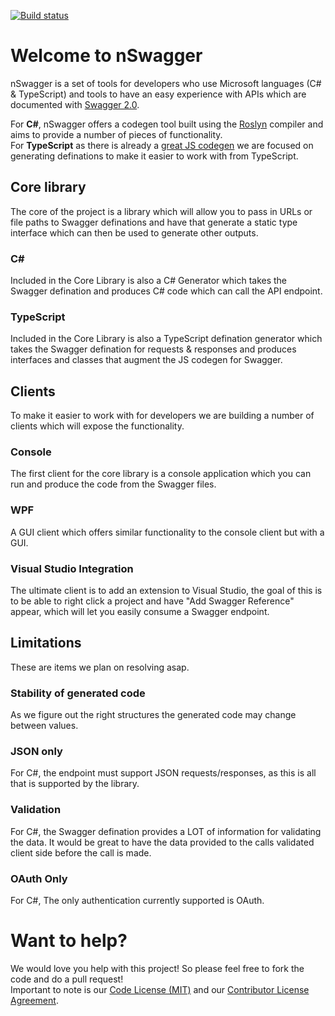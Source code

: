 [![Build status](https://ci.appveyor.com/api/projects/status/691q7f5xj2xbmu7p?svg=true)](https://ci.appveyor.com/project/rmaclean/nswagger)

# Welcome to nSwagger

nSwagger is a set of tools for developers who use Microsoft languages (C# & TypeScript) and tools to have an easy experience with APIs which are documented with [Swagger 2.0](http://swagger.io).   

For **C#**, nSwagger offers a codegen tool built using the [Roslyn](https://github.com/dotnet/roslyn) compiler and aims to provide a number of pieces of functionality.  
For **TypeScript** as there is already a [great JS codegen](https://github.com/wcandillon/swagger-js-codegen) we are focused on generating definations to make it easier to work with from TypeScript.

## Core library

The core of the project is a library which will allow you to pass in URLs or file paths to Swagger definations and have that generate a static type interface which can then be used to generate other outputs.

### C&#35;
Included in the Core Library is also a C# Generator which takes the Swagger defination and produces C# code which can call the API endpoint.

### TypeScript
Included in the Core Library is also a TypeScript defination generator which takes the Swagger defination for requests & responses and produces interfaces and classes that augment the JS codegen for Swagger.

## Clients
To make it easier to work with for developers we are building a number of clients which will expose the functionality. 

### Console 

The first client for the core library is a console application which you can run and produce the code from the Swagger files.  

### WPF
A GUI client which offers similar functionality to the console client but with a GUI.

### Visual Studio Integration

The ultimate client is to add an extension to Visual Studio, the goal of this is to be able to right click a project and have "Add Swagger Reference" appear, which will let you easily consume a Swagger endpoint.

## Limitations

These are items we plan on resolving asap.

### Stability of generated code
As we figure out the right structures the generated code may change between values.

### JSON only
For C#, the endpoint must support JSON requests/responses, as this is all that is supported by the library.

### Validation
For C#, the Swagger defination provides a LOT of information for validating the data. It would be great to have the data provided to the calls validated client side before the call is made.

### OAuth Only
For C#, The only authentication currently supported is OAuth.

# Want to help?
We would love you help with this project! So please feel free to fork the code and do a pull request!   
Important to note is our [Code License (MIT)](LICENSE.md) and our [Contributor License Agreement](Contributor-License-Agreement.md).